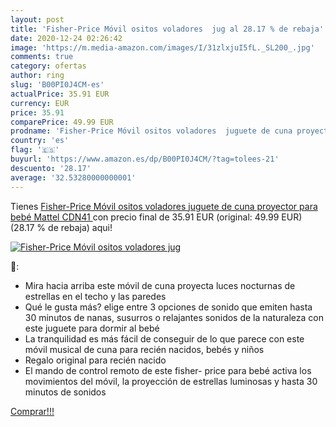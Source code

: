 ```yaml
---
layout: post
title: 'Fisher-Price Móvil ositos voladores  jug al 28.17 % de rebaja'
date: 2020-12-24 02:26:42
image: 'https://m.media-amazon.com/images/I/31zlxjuI5fL._SL200_.jpg'
comments: true
category: ofertas
author: ring
slug: 'B00PI0J4CM-es'
actualPrice: 35.91 EUR
currency: EUR
price: 35.91
comparePrice: 49.99 EUR
prodname: 'Fisher-Price Móvil ositos voladores  juguete de cuna proyector para bebé  Mattel CDN41 '
country: 'es'
flag: '🇪🇸'
buyurl: 'https://www.amazon.es/dp/B00PI0J4CM/?tag=tolees-21'
descuento: '28.17'
average: '32.53280000000001'
---
```


Tienes [Fisher-Price Móvil ositos voladores  juguete de cuna proyector para bebé  Mattel CDN41 ](https://www.amazon.es/dp/B00PI0J4CM/?tag=tolees-21) con precio final de  35.91 EUR (original: 49.99 EUR) (28.17 %  de rebaja) aqui!

[![Fisher-Price Móvil ositos voladores  jug](https://m.media-amazon.com/images/I/31zlxjuI5fL._SL200_.jpg)](https://www.amazon.es/dp/B00PI0J4CM/?tag=tolees-21)

🔎:

- Mira hacia arriba este móvil de cuna proyecta luces nocturnas de estrellas en el techo y las paredes
- Qué le gusta más? elige entre 3 opciones de sonido que emiten hasta 30 minutos de nanas, susurros o relajantes sonidos de la naturaleza con este juguete para dormir al bebé
- La tranquilidad es más fácil de conseguir de lo que parece con este móvil musical de cuna para recién nacidos, bebés y niños
- Regalo original para recién nacido
- El mando de control remoto de este fisher- price para bebé activa los movimientos del móvil, la proyección de estrellas luminosas y hasta 30 minutos de sonidos

[Comprar!!!](https://www.amazon.es/dp/B00PI0J4CM/?tag=tolees-21)
